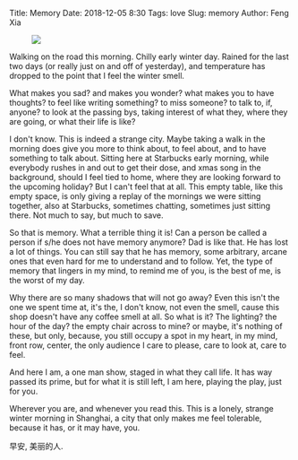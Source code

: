 Title: Memory
Date: 2018-12-05 8:30
Tags: love
Slug: memory
Author: Feng Xia

<figure class="col l8 m8 s12">
  <img src="{{SITEURL}}/images/cute%20cat.png"/>
</figure>


Walking on the road this morning. Chilly early winter day. Rained for
the last two days (or really just on and off of yesterday), and
temperature has dropped to the point that I feel the winter smell.

What makes you sad? and makes you wonder? what makes you to have
thoughts? to feel like writing something? to miss someone? to talk to,
if, anyone? to look at the passing bys, taking interest of what they,
where they are going, or what their life is like?

I don't know. This is indeed a strange city. Maybe taking a walk in
the morning does give you more to think about, to feel about, and to
have something to talk about. Sitting here at Starbucks early morning,
while everybody rushes in and out to get their dose, and xmas song in
the background, should I feel tied to home, where they are looking
forward to the upcoming holiday? But I can't feel that at all. This
empty table, like this empty space, is only giving a replay of the
mornings we were sitting together, also at Starbucks, sometimes
chatting, sometimes just sitting there. Not much to say, but much to
save.

So that is memory. What a terrible thing it is! Can a person be called
a person if s/he does not have memory anymore? Dad is like that. He
has lost a lot of things. You can still say that he has memory, some
arbitrary, arcane ones that even hard for me to understand and to
follow. Yet, the type of memory that lingers in my mind, to remind me
of you, is the best of me, is the worst of my day.

Why there are so many shadows that will not go away? Even this isn't
the one we spent time at, it's the, I don't know, not even the smell,
cause this shop doesn't have any coffee smell at all. So what is it?
The lighting? the hour of the day? the empty chair across to mine? or
maybe, it's nothing of these, but only, because, you still occupy a
spot in my heart, in my mind, front row, center, the only audience I
care to please, care to look at, care to feel.

And here I am, a one man show, staged in what they call life. It has
way passed its prime, but for what it is still left, I am here,
playing the play, just for you.

Wherever you are, and whenever you read this. This is a lonely,
strange winter morning in Shanghai, a city that only makes me feel
tolerable, because it has, or it may have, you.

早安, 美丽的人. 
